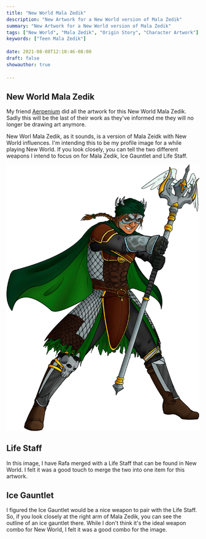 ```yaml
---
title: "New World Mala Zedik"
description: "New Artwork for a New World version of Mala Zedik"
summary: "New Artwork for a New World version of Mala Zedik"
tags: ["New World", "Mala Zedik", "Origin Story", "Character Artwork"]
keywords: ["Teen Mala Zedik"]

date: 2021-08-08T12:10:46-08:00
draft: false
showauthor: true

---
```


## New World Mala Zedik
My friend [Aerpenium](https://www.deviantart.com/aerpenium) did all the artwork for this New World Mala Zedik. Sadly this will be the last of their work as they've informed me they will no longer be drawing art anymore. 

New Worl Mala Zedik, as it sounds, is a version of Mala Zeidk with New World influences. I'm intending this to be my profile image for a while playing New World. If you look closely, you can tell the two different weapons I intend to focus on for Mala Zedik, Ice Gauntlet and Life Staff.

![New World Mala Zedik by Aerpenium](img/full-nw-mala.webp)

## Life Staff
In this image, I have Rafa merged with a Life Staff that can be found in New World. I felt it was a good touch to merge the two into one item for this artwork.

## Ice Gauntlet
I figured the Ice Gauntlet would be a nice weapon to pair with the Life Staff. So, if you look closely at the right arm of Mala Zedik, you can see the outline of an ice gauntlet there. While I don't think it's the ideal weapon combo for New World, I felt it was a good combo for the image. 
